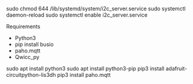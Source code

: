 sudo chmod 644 /lib/systemd/system/i2c_server.service
sudo systemctl daemon-reload
sudo systemctl enable i2c_server.service


Requirements 
 - Python3
 - pip install busio
 - paho.mqtt
 - Qwicc_py

sudo apt install python3
sudo apt install python3-pip
pip3 install adafruit-circuitpython-lis3dh
pip3 install paho.mqtt
